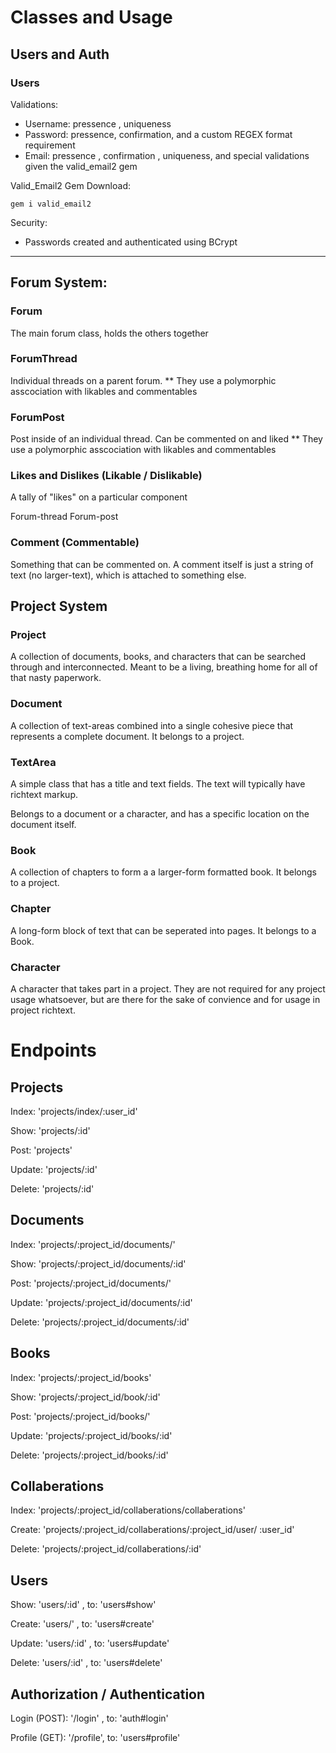 # Classes and Usage
## Users and Auth

### Users
Validations:
* Username: pressence , uniqueness
* Password: pressence, confirmation, and a custom REGEX format requirement
* Email: pressence , confirmation , uniqueness, and special validations given the valid_email2 gem

Valid_Email2 Gem Download: 

`gem i valid_email2`

Security:
* Passwords created and authenticated using BCrypt

***

## Forum System:
### Forum
The main forum class, holds the others together

### ForumThread
Individual threads on a parent forum.
** They use a polymorphic asscociation with likables and commentables

### ForumPost
Post inside of an individual thread.  Can be commented on and liked 
** They use a polymorphic asscociation with likables and commentables


### Likes and Dislikes (Likable / Dislikable)
A tally of "likes" on a particular component

Forum-thread
Forum-post


### Comment (Commentable)
Something that can be commented on.  A comment itself is just a string of text (no larger-text), which is attached to something else.


## Project System
### Project
A collection of documents, books, and characters that can be searched through and interconnected.  Meant to be a living, breathing home for all of that nasty paperwork.

### Document
A collection of text-areas combined into a single cohesive piece that represents a complete document.
It belongs to a project.

### TextArea
A simple class that has a title and text fields.  The text will typically have richtext markup.  

Belongs to a document or a character, and has a specific location on the document itself.


### Book
A collection of chapters to form a a larger-form formatted book.
It belongs to a project.

### Chapter
A long-form block of text that can be seperated into pages.
It belongs to a Book.

### Character
A character that takes part in a project.  They are not required for any project usage whatsoever, but are there for the sake of convience and for usage in project richtext.

# Endpoints
  ## Projects
  Index: 'projects/index/:user_id'

  Show: 'projects/:id'

  Post: 'projects'

  Update: 'projects/:id'

  Delete: 'projects/:id'

  ## Documents
  Index: 'projects/:project_id/documents/' 

  Show: 'projects/:project_id/documents/:id' 

  Post: 'projects/:project_id/documents/'

  Update: 'projects/:project_id/documents/:id'

  Delete: 'projects/:project_id/documents/:id' 

  ## Books
  Index: 'projects/:project_id/books'

  Show: 'projects/:project_id/book/:id'

  Post: 'projects/:project_id/books/'

  Update: 'projects/:project_id/books/:id'

  Delete: 'projects/:project_id/books/:id'

  ## Collaberations
  Index: 'projects/:project_id/collaberations/collaberations'

  Create: 'projects/:project_id/collaberations/:project_id/user/
  :user_id'

  Delete: 'projects/:project_id/collaberations/:id'

  ## Users
  Show: 'users/:id' , to: 'users#show'

  Create: 'users/' , to: 'users#create'

  Update: 'users/:id' , to: 'users#update'

  Delete: 'users/:id' , to: 'users#delete'

  ## Authorization / Authentication
  Login (POST):  '/login' , to: 'auth#login'

  Profile (GET): '/profile', to: 'users#profile'